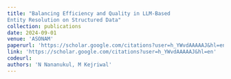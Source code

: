 ```yaml
---
title: "Balancing Efficiency and Quality in LLM-Based
Entity Resolution on Structured Data"
collection: publications
date: 2024-09-01
venue: 'ASONAM'
paperurl: 'https://scholar.google.com/citations?user=h_YWvdAAAAAJ&hl=en'
link: 'https://scholar.google.com/citations?user=h_YWvdAAAAAJ&hl=en'
codeurl: 
authors: 'N Nananukul, M Kejriwal'
---
```

